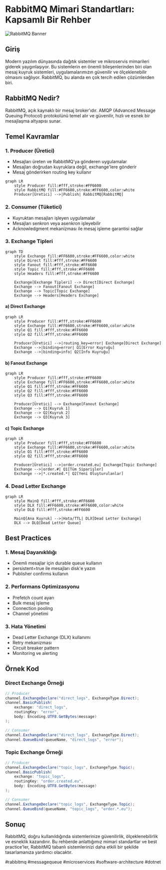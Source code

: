 # RabbitMQ Mimari Standartları: Kapsamlı Bir Rehber

![RabbitMQ Banner](https://www.rabbitmq.com/img/logo-rabbitmq.svg)

## Giriş
Modern yazılım dünyasında dağıtık sistemler ve mikroservis mimarileri giderek yaygınlaşıyor. Bu sistemlerin en önemli bileşenlerinden biri olan mesaj kuyruk sistemleri, uygulamalarımızın güvenilir ve ölçeklenebilir olmasını sağlıyor. RabbitMQ, bu alanda en çok tercih edilen çözümlerden biri.

## RabbitMQ Nedir?
RabbitMQ, açık kaynaklı bir mesaj broker'ıdır. AMQP (Advanced Message Queuing Protocol) protokolünü temel alır ve güvenilir, hızlı ve esnek bir mesajlaşma altyapısı sunar.

## Temel Kavramlar

### 1. Producer (Üretici)
- Mesajları üreten ve RabbitMQ'ya gönderen uygulamalar
- Mesajları doğrudan kuyruklara değil, exchange'lere gönderir
- Mesaj gönderirken routing key kullanır

```mermaid
graph LR
    style Producer fill:#fff,stroke:#FF6600
    style RabbitMQ fill:#FF6600,stroke:#FF6600,color:white
    Producer[Üretici] -->|Publish| RabbitMQ[RabbitMQ]
```

### 2. Consumer (Tüketici)
- Kuyruktan mesajları işleyen uygulamalar
- Mesajları senkron veya asenkron işleyebilir
- Acknowledgment mekanizması ile mesaj işleme garantisi sağlar

### 3. Exchange Tipleri

```mermaid
graph TD
    style Exchange fill:#FF6600,stroke:#FF6600,color:white
    style Direct fill:#fff,stroke:#FF6600
    style Fanout fill:#fff,stroke:#FF6600
    style Topic fill:#fff,stroke:#FF6600
    style Headers fill:#fff,stroke:#FF6600

    Exchange[Exchange Tipleri] --> Direct[Direct Exchange]
    Exchange --> Fanout[Fanout Exchange]
    Exchange --> Topic[Topic Exchange]
    Exchange --> Headers[Headers Exchange]
```

#### a) Direct Exchange
```mermaid
graph LR
    style Producer fill:#fff,stroke:#FF6600
    style Exchange fill:#FF6600,stroke:#FF6600,color:white
    style Q1 fill:#fff,stroke:#FF6600
    style Q2 fill:#fff,stroke:#FF6600

    Producer[Üretici] -->|routing_key=error| Exchange[Direct Exchange]
    Exchange -->|binding=error| Q1[Error Kuyruğu]
    Exchange -->|binding=info| Q2[Info Kuyruğu]
```

#### b) Fanout Exchange
```mermaid
graph LR
    style Producer fill:#fff,stroke:#FF6600
    style Exchange fill:#FF6600,stroke:#FF6600,color:white
    style Q1 fill:#fff,stroke:#FF6600
    style Q2 fill:#fff,stroke:#FF6600
    style Q3 fill:#fff,stroke:#FF6600

    Producer[Üretici] --> Exchange[Fanout Exchange]
    Exchange --> Q1[Kuyruk 1]
    Exchange --> Q2[Kuyruk 2]
    Exchange --> Q3[Kuyruk 3]
```

#### c) Topic Exchange
```mermaid
graph LR
    style Producer fill:#fff,stroke:#FF6600
    style Exchange fill:#FF6600,stroke:#FF6600,color:white
    style Q1 fill:#fff,stroke:#FF6600
    style Q2 fill:#fff,stroke:#FF6600

    Producer[Üretici] -->|order.created.eu| Exchange[Topic Exchange]
    Exchange -->|order.#| Q1[Tüm Siparişler]
    Exchange -->|*.created.*| Q2[Yeni Oluşturulanlar]
```

### 4. Dead Letter Exchange
```mermaid
graph LR
    style MainQ fill:#fff,stroke:#FF6600
    style DLX fill:#FF6600,stroke:#FF6600,color:white
    style DLQ fill:#fff,stroke:#FF6600

    MainQ[Ana Kuyruk] -->|Hata/TTL| DLX[Dead Letter Exchange]
    DLX --> DLQ[Dead Letter Queue]
```

## Best Practices

### 1. Mesaj Dayanıklılığı
- Önemli mesajlar için durable queue kullanın
- persistent=true ile mesajları disk'e yazın
- Publisher confirms kullanın

### 2. Performans Optimizasyonu
- Prefetch count ayarı
- Bulk mesaj işleme
- Connection pooling
- Channel yönetimi

### 3. Hata Yönetimi
- Dead Letter Exchange (DLX) kullanımı
- Retry mekanizması
- Circuit breaker pattern
- Monitoring ve alerting

## Örnek Kod

### Direct Exchange Örneği
```csharp
// Producer
channel.ExchangeDeclare("direct_logs", ExchangeType.Direct);
channel.BasicPublish(
    exchange: "direct_logs",
    routingKey: "error",
    body: Encoding.UTF8.GetBytes(message)
);

// Consumer
channel.ExchangeDeclare("direct_logs", ExchangeType.Direct);
channel.QueueBind(queueName, "direct_logs", "error");
```

### Topic Exchange Örneği
```csharp
// Producer
channel.ExchangeDeclare("topic_logs", ExchangeType.Topic);
channel.BasicPublish(
    exchange: "topic_logs",
    routingKey: "order.created.eu",
    body: Encoding.UTF8.GetBytes(message)
);

// Consumer
channel.ExchangeDeclare("topic_logs", ExchangeType.Topic);
channel.QueueBind(queueName, "topic_logs", "order.*.eu");
```

## Sonuç
RabbitMQ, doğru kullanıldığında sistemlerinize güvenilirlik, ölçeklenebilirlik ve esneklik kazandırır. Bu rehberde anlattığımız mimari standartlar ve best practice'ler, RabbitMQ tabanlı sistemlerinizi daha etkili bir şekilde tasarlamanıza yardımcı olacaktır.

#rabbitmq #messagequeue #microservices #software-architecture #dotnet